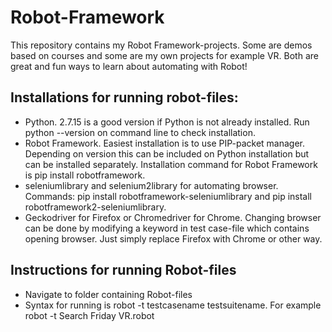 # Robot-Framework
This repository contains my Robot Framework-projects. Some are demos based on courses and some are my own
projects for example VR. Both are great and fun ways to learn about automating with Robot!

## Installations for running robot-files: ##
- Python. 2.7.15 is a good version if Python is not already installed. Run python --version on command line to check installation.
- Robot Framework. Easiest installation is to use PIP-packet manager. Depending on version this can be included on Python installation but can be installed separately. Installation command for Robot Framework is pip install robotframework.
- seleniumlibrary and selenium2library for automating browser. Commands: pip install robotframework-seleniumlibrary and pip install robotframework2-seleniumlibrary.
- Geckodriver for Firefox or Chromedriver for Chrome. Changing browser can be done by modifying a keyword in test case-file which contains opening browser. Just simply replace Firefox with Chrome or other way.

## Instructions for running Robot-files ##
- Navigate to folder containing Robot-files
- Syntax for running is robot -t testcasename testsuitename.
For example robot -t Search Friday VR.robot
